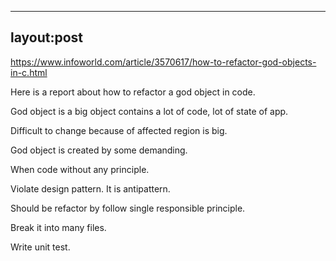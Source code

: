 ------
layout:post
------
https://www.infoworld.com/article/3570617/how-to-refactor-god-objects-in-c.html

Here is a report about how to refactor a god object in code.

God object is a big object contains a lot of code, lot of state of app.

Difficult to change because of affected region is big.

God object is created by some demanding.

When code without any principle.

Violate design pattern. It is antipattern.

Should be refactor by follow single responsible principle.

Break it into many files.

Write unit test.
